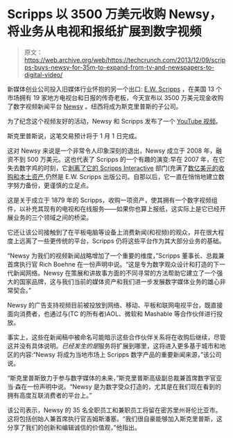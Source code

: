 # Scripps 以 3500 万美元收购 Newsy，将业务从电视和报纸扩展到数字视频

> 原文：<https://web.archive.org/web/https://techcrunch.com/2013/12/09/scripps-buys-newsy-for-35m-to-expand-from-tv-and-newspapers-to-digital-video/>

新媒体创业公司投入旧媒体行业怀抱的另一个出口: [E.W. Scripps](https://web.archive.org/web/20230315095316/http://www.scripps.com/) ，在美国 13 个市场拥有 19 家地方电视台和日报的传奇老板，今天宣布以 3500 万美元现金收购了数字视频新闻平台 [Newsy](https://web.archive.org/web/20230315095316/http://www.newsy.com/) 。纽西将成为斯克里普斯的子公司。

为了纪念这个视频友好的活动，Newsy 和 Scripps 发布了一个 [YouTube 视频](https://web.archive.org/web/20230315095316/https://www.youtube.com/watch?v=ALpSZd10-p0)。

斯克里普斯说，这笔交易预计将于 1 月 1 日完成。

这对 Newsy 来说是一个非常令人印象深刻的退出，Newsy 成立于 2008 年，融资不到 500 万美元。这也代表了 Scripps 的一个有趣的演变:早在 2007 年，在它失去数字鸡的时刻，它[剥离了它的 Scripps Interactive](https://web.archive.org/web/20230315095316/http://paidcontent.org/2007/10/16/419-draft-ew-scripps-to-split-in-two-scripps-network-interactive-to-be-spun/) 部门(充满了[数亿美元的收购和本土资产](https://web.archive.org/web/20230315095316/http://www.crunchbase.com/company/e-w-scripps),仍然是 E.W. Scripps 出版公司。自那以后，它一直在悄悄地建立数字努力备份，更谨慎的立足点。

这是关于成立于 1879 年的 Scripps，收购一项资产，使其拥有一个数字视频组件，以补充其现有的电视和在线服务——如果你也算上报纸，这实际上是它已经开展业务的三个领域之间的桥梁。

它还让该公司接触到了在平板电脑等设备上消费新闻(和视频)的观众，并在很大程度上远离了一些更传统的平台，Scripps 仍将这些平台作为其大部分业务的基础。

“Newsy 为我们的视频新闻战略增加了一个重要的维度，”Scripps 董事长、总裁兼首席执行官 Rich Boehne 在一份声明中说。“这是专为数字观众设计和打造的下一代新闻网络。Newsy 在策展和讲故事方面的不同寻常的方法帮助它建立了一个强大的国家品牌，这与我们当前的媒体资产和我们进一步发展数字媒体业务的雄心非常契合。”

Newsy 的广告支持视频目前被投放到网络、移动、平板和联网电视平台，既直接面向消费者，也通过与(TC 的所有者)AOL、微软和 Mashable 等合作伙伴进行投放。

事实上，这些在新闻稿中被命名可能暗示这些合作伙伴关系将在收购后继续，尽管这并没有具体说明。*已经发生的是*服务将扩展到哪里，这将进入更多基于城市和地区的内容:“Newsy 将成为当地市场上 Scripps 数字产品的重要新闻来源，”该公司说。

“斯克里普斯致力于参与数字媒体的未来，”斯克里普斯高级副总裁兼首席数字官亚当·森在一份声明中说。“Newsy 是为数字受众打造的，尤其是在我们现在看到的拥有高度互联消费者的平台上。”

该公司表示，Newsy 的 35 名全职员工和兼职员工将留在密苏里州哥伦比亚市。这将包括创始人兼首席执行官吉姆斯潘塞。“我们很自豪能够加入斯克里普斯，这分享了我们的创新和编辑诚信的价值观，”他指出。